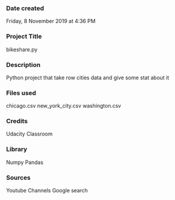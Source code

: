 ### Date created
Friday, 8 November 2019 at 4:36 PM

### Project Title
bikeshare.py

### Description
Python project that take row cities data and give some stat about it 

### Files used
chicago.csv
new_york_city.csv
washington.csv

### Credits
Udacity Classroom

### Library
Numpy
Pandas

### Sources
Youtube Channels
Google search




